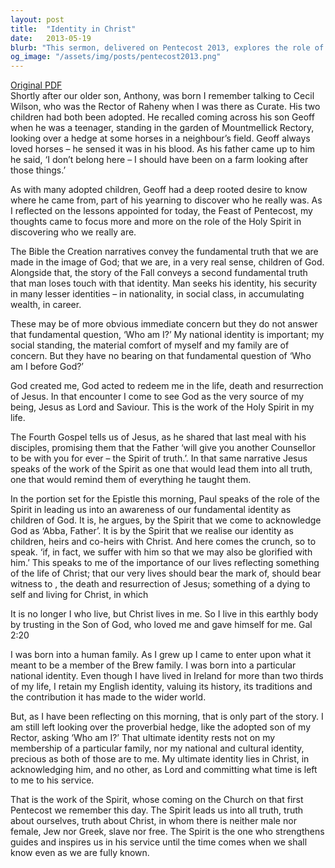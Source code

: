 ```yaml
---
layout: post
title:  "Identity in Christ"
date:   2013-05-19
blurb: "This sermon, delivered on Pentecost 2013, explores the role of the Holy Spirit in helping us discover our true identity as children of God. It emphasizes that our ultimate identity lies not in our social status, nationality, or wealth, but in Christ. The sermon encourages us to reflect Christ in our lives, bearing witness to His death and resurrection."
og_image: "/assets/img/posts/pentecost2013.png"
---
```

[Original PDF](/assets/pdf/pentecost2013.pdf)    
Shortly after our older son, Anthony, was born I remember talking to Cecil Wilson, who was the Rector of Raheny when I was there as Curate. His two children had both been adopted. He recalled coming across his son Geoff when he was a teenager, standing in the garden of Mountmellick Rectory, looking over a hedge at some horses in a neighbour’s field. Geoff always loved horses – he sensed it was in his blood. As his father came up to him he said, ‘I don’t belong here – I should have been on a farm looking after those things.’

As with many adopted children, Geoff had a deep rooted desire to know where he came from, part of his yearning to discover who he really was. As I reflected on the lessons appointed for today, the Feast of Pentecost, my thoughts came to focus more and more on the role of the Holy Spirit in discovering who we really are.

The Bible the Creation narratives convey the fundamental truth that we are made in the image of God; that we are, in a very real sense, children of God. Alongside that, the story of the Fall conveys a second fundamental truth that man loses touch with that identity. Man seeks his identity, his security in many lesser identities – in nationality, in social class, in accumulating wealth, in career.

These may be of more obvious immediate concern but they do not answer that fundamental question, ‘Who am I?’ My national identity is important; my social standing, the material comfort of myself and my family are of concern. But they have no bearing on that fundamental question of ‘Who am I before God?’

God created me, God acted to redeem me in the life, death and resurrection of Jesus. In that encounter I come to see God as the very source of my being, Jesus as Lord and Saviour. This is the work of the Holy Spirit in my life.

The Fourth Gospel tells us of Jesus, as he shared that last meal with his disciples, promising them that the Father ‘will give you another Counsellor to be with you for ever – the Spirit of truth.’. In that same narrative Jesus speaks of the work of the Spirit as one that would lead them into all truth, one that would remind them of everything he taught them.

In the portion set for the Epistle this morning, Paul speaks of the role of the Spirit in leading us into an awareness of our fundamental identity as children of God. It is, he argues, by the Spirit that we come to acknowledge God as ‘Abba, Father’. It is by the Spirit that we realise our identity as children, heirs and co-heirs with Christ. And here comes the crunch, so to speak. ‘if, in fact, we suffer with him so that we may also be glorified with him.’ This speaks to me of the importance of our lives reflecting something of the life of Christ; that our very lives should bear the mark of, should bear witness to , the death and resurrection of Jesus; something of a dying to self and living for Christ, in which

It is no longer I who live, but Christ lives in me. So I live in this earthly body by trusting in the Son of God, who loved me and gave himself for me. Gal 2:20

I was born into a human family. As I grew up I came to enter upon what it meant to be a member of the Brew family. I was born into a particular national identity. Even though I have lived in Ireland for more than two thirds of my life, I retain my English identity, valuing its history, its traditions and the contribution it has made to the wider world.

But, as I have been reflecting on this morning, that is only part of the story. I am still left looking over the proverbial hedge, like the adopted son of my Rector, asking ‘Who am I?’ That ultimate identity rests not on my membership of a particular family, nor my national and cultural identity, precious as both of those are to me. My ultimate identity lies in Christ, in acknowledging him, and no other, as Lord and committing what time is left to me to his service.

That is the work of the Spirit, whose coming on the Church on that first Pentecost we remember this day. The Spirit leads us into all truth, truth about ourselves, truth about Christ, in whom there is neither male nor female, Jew nor Greek, slave nor free. The Spirit is the one who strengthens guides and inspires us in his service until the time comes when we shall know even as we are fully known.
